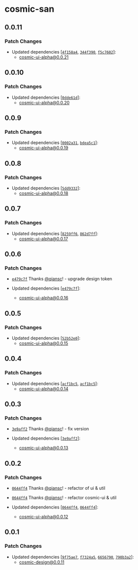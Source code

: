 # cosmic-san

## 0.0.11

### Patch Changes

-   Updated dependencies [[`4f158a4`](https://github.com/design-to-release/cosmic-design/commit/4f158a4b396e836de8cb09ccc3615ccb64571d3b), [`344f390`](https://github.com/design-to-release/cosmic-design/commit/344f3900bc66dd1041b5129b655f5de428ac9308), [`f5c7602`](https://github.com/design-to-release/cosmic-design/commit/f5c7602b485d10661dc68d77c925b13830d0cae4)]:
    -   cosmic-ui-alpha@0.0.21

## 0.0.10

### Patch Changes

-   Updated dependencies [[`0dde61d`](https://github.com/design-to-release/cosmic-design/commit/0dde61d25cd5aa38328e4c1c8f720d0981ba5215)]:
    -   cosmic-ui-alpha@0.0.20

## 0.0.9

### Patch Changes

-   Updated dependencies [[`0002a31`](https://github.com/design-to-release/cosmic-design/commit/0002a311902e7f1f1c3a6c9644c87888c5dbe36f), [`bdea5c1`](https://github.com/design-to-release/cosmic-design/commit/bdea5c1b5294db503516f6b451b780770dd3d15f)]:
    -   cosmic-ui-alpha@0.0.19

## 0.0.8

### Patch Changes

-   Updated dependencies [[`5dd9332`](https://github.com/design-to-release/cosmic-design/commit/5dd93322e6c67b3ff361b97630522bf51d60fa08)]:
    -   cosmic-ui-alpha@0.0.18

## 0.0.7

### Patch Changes

-   Updated dependencies [[`8259ff6`](https://github.com/design-to-release/cosmic-design/commit/8259ff63cd562add2215d0fdde0f678bfab3ad3a), [`862d7ff`](https://github.com/design-to-release/cosmic-design/commit/862d7ff9ee13d4e696af255cfe011e39c9172149)]:
    -   cosmic-ui-alpha@0.0.17

## 0.0.6

### Patch Changes

-   [`e479c7f`](https://github.com/design-to-release/cosmic-design/commit/e479c7fda2a814dbad653dd9718006e56e85c65d) Thanks [@qiansc](https://github.com/qiansc)! - upgrade design token

-   Updated dependencies [[`e479c7f`](https://github.com/design-to-release/cosmic-design/commit/e479c7fda2a814dbad653dd9718006e56e85c65d)]:
    -   cosmic-ui-alpha@0.0.16

## 0.0.5

### Patch Changes

-   Updated dependencies [[`52b52e0`](https://github.com/design-to-release/cosmic-design/commit/52b52e056014f269f6c002f172d9a80ee4727bb2)]:
    -   cosmic-ui-alpha@0.0.15

## 0.0.4

### Patch Changes

-   Updated dependencies [[`acf1bc5`](https://github.com/design-to-release/cosmic-design/commit/acf1bc573034de7aa29d0cea3c5077a3105d4efc), [`acf1bc5`](https://github.com/design-to-release/cosmic-design/commit/acf1bc573034de7aa29d0cea3c5077a3105d4efc)]:
    -   cosmic-ui-alpha@0.0.14

## 0.0.3

### Patch Changes

-   [`3e9aff2`](https://github.com/design-to-release/cosmic-design/commit/3e9aff20e97e07c6b36e48461947187c3ae44b40) Thanks [@qiansc](https://github.com/qiansc)! - fix version

-   Updated dependencies [[`3e9aff2`](https://github.com/design-to-release/cosmic-design/commit/3e9aff20e97e07c6b36e48461947187c3ae44b40)]:
    -   cosmic-ui-alpha@0.0.13

## 0.0.2

### Patch Changes

-   [`0644ff4`](https://github.com/design-to-release/cosmic-design/commit/0644ff47be777e519a891cedeb2ae7d594aa693f) Thanks [@qiansc](https://github.com/qiansc)! - refactor of ui & util

*   [`0644ff4`](https://github.com/design-to-release/cosmic-design/commit/0644ff47be777e519a891cedeb2ae7d594aa693f) Thanks [@qiansc](https://github.com/qiansc)! - refactor cosmic-ui & util

*   Updated dependencies [[`0644ff4`](https://github.com/design-to-release/cosmic-design/commit/0644ff47be777e519a891cedeb2ae7d594aa693f), [`0644ff4`](https://github.com/design-to-release/cosmic-design/commit/0644ff47be777e519a891cedeb2ae7d594aa693f)]:
    -   cosmic-ui-alpha@0.0.12

## 0.0.1

### Patch Changes

-   Updated dependencies [[`9f75ae7`](https://github.com/design-to-release/cosmic-design/commit/9f75ae78bc165f2aa251098bc3e996a1e3c1e170), [`f7324a5`](https://github.com/design-to-release/cosmic-design/commit/f7324a55c34c8d51b1a464bfbcda182dfc427d8e), [`6656790`](https://github.com/design-to-release/cosmic-design/commit/6656790b99a160bab290c88e72cf65f90e6a8dd4), [`790b3a2`](https://github.com/design-to-release/cosmic-design/commit/790b3a2aab16b8c194a816175ed92c8d546a1f9b)]:
    -   cosmic-design@0.0.11
